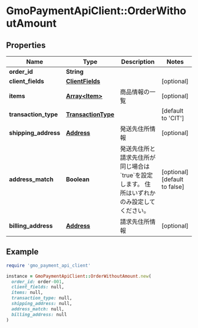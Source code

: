 # GmoPaymentApiClient::OrderWithoutAmount

## Properties

| Name | Type | Description | Notes |
| ---- | ---- | ----------- | ----- |
| **order_id** | **String** |  |  |
| **client_fields** | [**ClientFields**](ClientFields.md) |  | [optional] |
| **items** | [**Array&lt;Item&gt;**](Item.md) | 商品情報の一覧 | [optional] |
| **transaction_type** | [**TransactionType**](TransactionType.md) |  | [default to &#39;CIT&#39;] |
| **shipping_address** | [**Address**](Address.md) | 発送先住所情報 | [optional] |
| **address_match** | **Boolean** | 発送先住所と請求先住所が同じ場合は&#x60;true&#x60;を設定します。   住所はいずれかのみ設定してください。  | [optional][default to false] |
| **billing_address** | [**Address**](Address.md) | 請求先住所情報 | [optional] |

## Example

```ruby
require 'gmo_payment_api_client'

instance = GmoPaymentApiClient::OrderWithoutAmount.new(
  order_id: order-001,
  client_fields: null,
  items: null,
  transaction_type: null,
  shipping_address: null,
  address_match: null,
  billing_address: null
)
```

